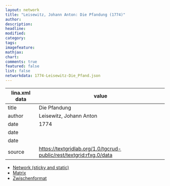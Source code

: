 ```yaml
---
layout: network
title: "Leisewitz, Johann Anton: Die Pfandung (1774)"
author:
description:
headline:
modified:
category:
tags:
imagefeature: 
mathjax: 
chart: 
comments: true
featured: false
list: false
networkdata: 1774-Leisewitz-Die_Pfand.json
---
```

lina.xml data  | value
------------- | -------------
title|Die Pfandung
author|Leisewitz, Johann Anton
date|1774
date|
date|
source|https://textgridlab.org/1.0/tgcrud-public/rest/textgrid:rfxg.0/data


* [Network (sticky and static)](/network260)
* [Matrix](/matrix260)
* [Zwischenformat](/lina260 )
